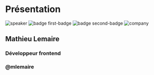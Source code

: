 <!-- .slide: class="speaker-slide" -->

# Présentation

![speaker](./assets/images/00-school/speaker-mathieu.png)
![badge first-badge](./assets/images/00-school/logo-react.png)
![badge second-badge](./assets/images/00-school/logo-svelte.png)
![company](./assets/images/00-school/logo-sfeir-blanc.png)

## Mathieu Lemaire

### Développeur frontend

<!-- .element: class="icon-rule icon-first" -->

### @mlemaire

<!-- .element: class="icon-github icon-second" -->
